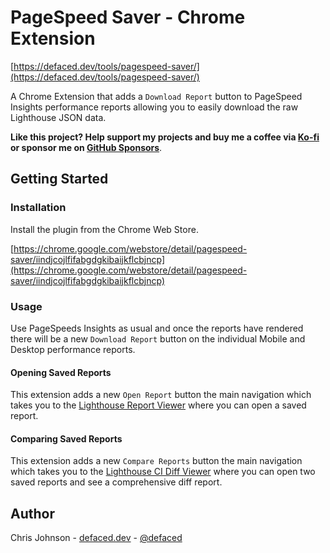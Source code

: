
# PageSpeed Saver - Chrome Extension

[https://defaced.dev/tools/pagespeed-saver/](https://defaced.dev/tools/pagespeed-saver/)

A Chrome Extension that adds a `Download Report` button to PageSpeed Insights performance reports allowing you to easily download the raw Lighthouse JSON data.

**Like this project? Help support my projects and buy me a coffee via [Ko-fi](https://ko-fi.com/defaced) or sponsor me on [GitHub Sponsors](https://github.com/sponsors/workeffortwaste/)**.

## Getting Started

### Installation

Install the plugin from the Chrome Web Store.

[https://chrome.google.com/webstore/detail/pagespeed-saver/iindjcojlfifabgdgkibaijkflcbjncp](https://chrome.google.com/webstore/detail/pagespeed-saver/iindjcojlfifabgdgkibaijkflcbjncp)

### Usage

Use PageSpeeds Insights as usual and once the reports have rendered there will be a new `Download Report` button on the individual Mobile and Desktop performance reports.

#### Opening Saved Reports

This extension adds a new `Open Report` button the main navigation which takes you to the [Lighthouse Report Viewer](https://googlechrome.github.io/lighthouse/viewer/) where you can open a saved report.

#### Comparing Saved Reports

This extension adds a new `Compare Reports` button the main navigation which takes you to the [Lighthouse CI Diff Viewer](https://googlechrome.github.io/lighthouse-ci/viewer/) where you can open two saved reports and see a comprehensive diff report.

## Author
Chris Johnson - [defaced.dev](https://defaced.dev) - [@defaced](http://twitter.co.uk/defaced/)

